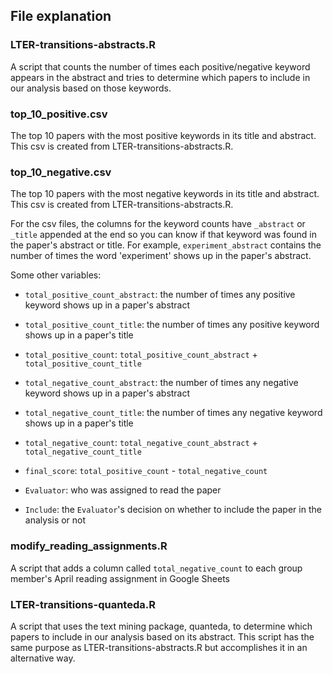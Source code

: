 ## File explanation

### LTER-transitions-abstracts.R
A script that counts the number of times each positive/negative keyword appears in the abstract and tries to determine which papers to include in our analysis based on those keywords.

### top_10_positive.csv
The top 10 papers with the most positive keywords in its title and abstract. This csv is created from LTER-transitions-abstracts.R.

### top_10_negative.csv
The top 10 papers with the most negative keywords in its title and abstract. This csv is created from LTER-transitions-abstracts.R.

For the csv files, the columns for the keyword counts have `_abstract` or `_title` appended at the end so you can know if that keyword was found in the paper's abstract or title. For example, `experiment_abstract` contains the number of times the word 'experiment' shows up in the paper's abstract.

Some other variables:

- `total_positive_count_abstract`: the number of times any positive keyword shows up in a paper's abstract

- `total_positive_count_title`: the number of times any positive keyword shows up in a paper's title

- `total_positive_count`: `total_positive_count_abstract` + `total_positive_count_title`

- `total_negative_count_abstract`: the number of times any negative keyword shows up in a paper's abstract

- `total_negative_count_title`: the number of times any negative keyword shows up in a paper's title

- `total_negative_count`: `total_negative_count_abstract` + `total_negative_count_title`

- `final_score`: `total_positive_count` - `total_negative_count`

- `Evaluator`: who was assigned to read the paper 

- `Include`: the `Evaluator`'s decision on whether to include the paper in the analysis or not

### modify_reading_assignments.R
A script that adds a column called `total_negative_count` to each group member's April reading assignment in Google Sheets

### LTER-transitions-quanteda.R
A script that uses the text mining package, quanteda, to determine which papers to include in our analysis based on its abstract. This script has the same purpose as LTER-transitions-abstracts.R but accomplishes it in an alternative way. 
